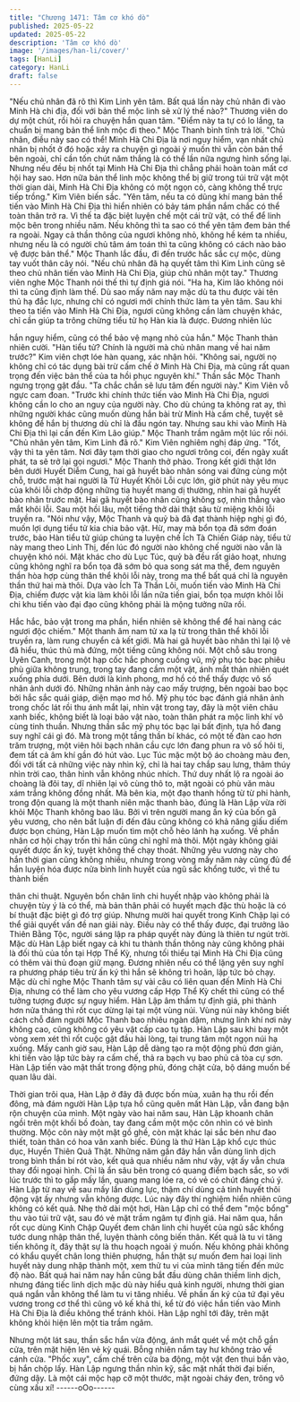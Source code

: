 ```yaml
---
title: "Chương 1471: Tâm cơ khó dò"
published: 2025-05-22
updated: 2025-05-22
description: 'Tâm cơ khó dò'
image: '/images/han-li/cover/'
tags: [HanLi]
category: HanLi
draft: false
---
```


"Nếu chủ nhân đã rõ thì Kim Linh yên tâm. Bất quá lần này chủ
nhân đi vào Minh Hà chi địa, đối với bản thể mộc linh sẽ xử lý thế
nào?" Thương viên do dự một chút, rồi hỏi ra chuyện hắn quan
tâm. "Điểm này ta tự có lo lắng, ta chuẩn bị mang bản thể linh
mộc đi theo." Mộc Thanh bình tĩnh trả lời.
"Chủ nhân, điều này sao có thể! Minh Hà Chi Địa là nơi nguy
hiểm, vạn nhất chủ nhân bị nhốt ở đó hoặc xảy ra chuyện gì ngoài
ý muốn thì vẫn còn bản thể bên ngoài, chỉ cần tốn chút năm thắng
là có thể lần nữa ngưng hình sống lại. Nhưng nếu đều bị nhốt tại
Minh Hà Chi Địa thì chẳng phải hoàn toàn mất cơ hội hay sao.
Hơn nữa bản thể linh mộc không thể bị giữ trong túi trữ vật một
thời gian dài, Minh Hà Chi Địa không có một ngọn cỏ, càng không
thể trực tiếp trồng." Kim Viên biến sắc.
"Yên tâm, nếu ta có dũng khí mang bản thể tiến vào Minh Hà Chi
Địa thì hiển nhiên có bảy tám phần nắm chắc có thể toàn thân trở
ra. Vì thế ta đặc biệt luyện chế một cái trữ vật, có thể để linh mộc
bên trong nhiều năm. Nếu không thì ta sao có thể yên tâm đem
bản thể ra ngoài. Ngay cả thần thông của ngươi không nhỏ,
không hề kém ta nhiều, nhưng nếu là có người chủ tâm ám toán
thì ta cũng không có cách nào bảo vệ được bản thể." Mộc Thanh
lắc đầu, đi đến trước hắc sắc cự mộc, dùng tay vuốt thân cây nói.
"Nếu chủ nhân đã hạ quyết tâm thì Kim Linh cũng sẽ theo chủ
nhân tiến vào Minh Hà Chi Địa, giúp chủ nhân một tay." Thương
viên nghe Mộc Thanh nói thế thì tự định giá nói.
"Ha ha, Kim lão không nói thì ta cũng định làm thế. Dù sao mấy
năm nay mặc dù ta thu được vài tên thủ hạ đắc lực, nhưng chỉ có
ngươi mới chính thức làm ta yên tâm. Sau khi theo ta tiến vào
Minh Hà Chi Địa, ngươi cũng không cần làm chuyện khác, chỉ cần
giúp ta trông chừng tiểu tử họ Hàn kia là được. Đương nhiên lúc

hắn nguy hiểm, cũng có thể bảo vệ mạng nhỏ của hắn." Mộc
Thanh thản nhiên cười. "Hàn tiểu tử? Chính là người mà chủ
nhân mang về hai năm trước?" Kim viên chợt lóe hàn quang, xác
nhận hỏi. "Không sai, người nọ không chỉ có tác dụng bài trừ cấm
chế ở Minh Hà Chi Địa, mà cũng rất quan trọng đến việc bản thể
của ta hồi phục nguyên khí." Thần sắc Mộc Thanh ngưng trọng
gật đầu. "Ta chắc chắn sẽ lưu tâm đến người này." Kim Viên vỗ
ngực cam đoan.
"Trước khi chính thức tiến vào Minh Hà Chi Địa, ngươi không cần
lo cho an nguy của người này. Cho dù chúng ta không rat ay, thì
những người khác cũng muốn dùng hắn bài trừ Minh Hà cấm chế,
tuyệt sẽ không để hắn bị thương dù chỉ là đầu ngón tay. Nhưng
sau khi vào Minh Hà Chi Địa thì lại cần đến Kim Lão giúp." Mộc
Thanh trầm ngâm một lúc rồi nói. "Chủ nhân yên tâm, Kim Linh đã
rõ." Kim Viên nghiêm nghị đáp ứng. "Tốt, vậy thì ta yên tâm. Nơi
đây tạm thời giao cho ngươi trông coi, đến ngày xuất phát, ta sẽ
trở lại gọi ngươi." Mộc Thanh thở phào.
Trong kết giới thật lớn bên dưới Huyết Diễm Cung, hai gã huyết
bào nhân sóng vai đứng cùng một chỗ, trước mặt hai người là Tử
Huyết Khôi Lỗi cực lớn, giờ phút này yêu mục của khôi lỗi chớp
động những tia huyết mang dị thường, nhìn hai gã huyết bào
nhân trước mặt. Hai gã huyết bào nhân cũng không sợ, nhìn
thẳng vào mắt khôi lỗi. Sau một hồi lâu, một tiếng thở dài thật sâu
từ miệng khôi lỗi truyền ra.
"Nói như vậy, Mộc Thanh và quỷ bà đã đạt thành hiệp nghị gì đó,
muốn lợi dụng tiểu tử kia chia bảo vật. Hừ, may mà bổn tọa đã
sớm đoán trước, bảo Hàn tiểu tử giúp chúng ta luyện chế Ích Tà
Chiến Giáp này, tiểu tử này mang theo Linh Thị, đến lúc đó người
nào không chế người nào vẫn là chuyện khó nói. Mặt khác cho dù
Lục Túc, quỷ bà đều rất giảo hoạt, nhưng cũng không nghĩ ra bổn
tọa đã sớm bỏ qua song sát ma thể, đem nguyên thần hòa hợp
cùng thân thể khôi lỗi này, trong ma thể bất quá chỉ là nguyên
thần thứ hai mà thôi.
Dựa vào Ích Tà Thần Lôi, muốn tiến vào Minh Hà Chi Địa, chiếm
được vật kia làm khôi lỗi lần nữa tiến giai, bổn tọa mượn khôi lỗi
chi khu tiến vào đại đạo cũng không phải là mộng tưởng nữa rồi.

Hắc hắc, bảo vật trong ma phần, hiển nhiên sẽ không thể để hai
nàng các ngươi độc chiếm." Một thanh âm nam tử xa lạ từ trong
thân thể khôi lỗi truyền ra, làm rung chuyển cả kết giới. Mà hai gã
huyết bào nhân thì lại lộ vẻ đã hiểu, thúc thủ mà đứng, một tiếng
cũng không nói.
Một chỗ sâu trong Uyên Canh, trong một hạp cốc hắc phong
cuồng vũ, mỹ phụ tóc bạc phiêu phù giữa không trung, trong tay
đang cầm một vật, ánh mắt thản nhiên quét xuống phía dưới. Bên
dưới là kình phong, mơ hồ có thể thấy được vô số nhân ảnh dưới
đó. Những nhân ảnh này cao mấy trượng, bên ngoài bao bọc bởi
hắc sắc quái giáp, diện mạo mơ hồ. Mỹ phụ tóc bạc đánh giá
nhân ảnh trong chốc lát rồi thu ánh mắt lại, nhìn vật trong tay, đây
là một viên châu xanh biếc, không biết là loại bảo vật nào, toàn
thân phát ra mộc linh khí vô cùng tinh thuần. Nhưng thần sắc mỹ
phụ tóc bạc lại bất định, tựa hồ đang suy nghĩ cái gì đó.
Mà trong một tầng thần bí khác, có một tế đàn cao hơn trăm
trượng, một viên hôi bạch nhãn cầu cực lớn đang phun ra vô số
hôi ti, đem tất cả âm khí gần đó hút vào.
Lục Túc mặc một bộ áo choàng màu đen, đối với tất cả những
việc này nhìn kỹ, chỉ là hai tay chắp sau lưng, thâm thúy nhìn trời
cao, thân hình vẫn không nhúc nhích.
Thứ duy nhất lộ ra ngoài áo choàng là đôi tay, dĩ nhiên lại vô cùng
thô to, mặt ngoài có phù văn màu xám trắng không đồng nhất. Mà
bên kia, một đạo thanh hồng từ từ phi hành, trong độn quang là
một thanh niên mặc thanh bào, đúng là Hàn Lập vừa rời khỏi Mộc
Thanh không bao lâu. Bởi vì trên người mang ấn ký của bốn gã
yêu vương, cho nên bất luận đi đến đâu cũng không có khả năng
giấu diếm được bọn chúng, Hàn Lập muốn tìm một chỗ hẻo lánh
hạ xuống.
Về phần nhân cơ hội chạy trốn thì hắn cũng chỉ nghĩ mà thôi. Một
ngày không giải quyết được ấn ký, tuyệt không thể chạy thoát.
Những yêu vương này cho hắn thời gian cũng không nhiều,
nhưng trong vòng mấy năm này cũng đủ để hắn luyện hóa được
nửa bình linh huyết của ngũ sắc khổng tước, vì thế tu thành biến

thân chi thuật.
Nguyên bổn chân linh chi huyết nhập vào không phải là chuyện
tùy ý là có thể, mà bản thân phải có huyết mạch đặc thù hoặc là
có bí thuật đặc biệt gì đó trợ giúp.
Nhưng mười hai quyết trong Kinh Chập lại có thể giải quyết vấn
đề nan giải này.
Điều này có thể thấy được, đại trưởng lão Thiên Bằng Tộc, người
sáng lập ra pháp quyết này đúng là thiên tư ngút trời.
Mặc dù Hàn Lập biết ngay cả khi tu thành thần thông này cũng
không phải là đối thủ của tồn tại Hợp Thể Kỳ, nhưng tối thiểu tại
Minh Hà Chi Địa cũng có thêm vài thủ đoạn giữ mạng.
Đương nhiên nếu có thể lặng yên suy nghĩ ra phương pháp tiêu
trừ ấn ký thì hắn sẽ không trì hoãn, lập tức bỏ chạy.
Mặc dù chỉ nghe Mộc Thanh tâm sự vài câu có liên quan đến
Minh Hà Chi Địa, nhưng có thể làm cho yêu vương cấp Hợp Thể
Kỳ chết thì cũng có thể tưởng tượng được sự nguy hiểm.
Hàn Lập âm thầm tự định giá, phi thành hơn nửa tháng thì rốt cục
dừng lại tại một vùng núi.
Vùng núi này không biết cách chỗ đám người Mộc Thanh bao
nhiêu ngàn dặm, nhưng linh khí nơi này không cao, cũng không
có yêu vật cấp cao tụ tập.
Hàn Lập sau khi bay một vòng xem xét thì rốt cuộc gật đầu hài
lòng, tại trung tâm một ngọn núi hạ xuống.
Mấy canh giờ sau, Hàn Lập dễ dàng tạo ra một động phủ đơn
giản, khi tiến vào lập tức bày ra cấm chế, thả ra bạch vụ bao phủ
cả tòa cự sơn.
Hàn Lập tiến vào mật thất trong động phủ, đóng chặt cửa, bộ
dáng muốn bế quan lâu dài.

Thời gian trôi qua, Hàn Lập ở đây đã được bốn mùa, xuân hạ thu
rồi đến đông, mà đám người Hàn Lập tựa hồ cũng quên mất Hàn
Lập, vẫn đang bận rộn chuyện của mình.
Một ngày vào hai năm sau, Hàn Lập khoanh chân ngồi trên một
khối bồ đoàn, tay đang cầm một mộc côn nhìn có vẻ bình thường.
Mộc côn này một mặt gồ ghề, còn mặt khác lại sắc bén như đao
thiết, toàn thân có hoa văn xanh biếc. Đúng là thứ Hàn Lập khổ
cực thúc dục, Huyền Thiên Quả Thật. Những năm gần đây hắn
vẫn dùng linh dịch trong bình thần bí rót vào, kết quả qua nhiều
năm như vậy, vật ấy vẫn chưa thay đổi ngoại hình.
Chỉ là ẩn sâu bên trong có quang điểm bạch sắc, so với lúc trước
thì to gấp mấy lần, quang mang lóe ra, có vẻ có chút đáng chú ý.
Hàn Lập từ nay về sau mấy lần dùng lực, thậm chí dùng cả tinh
huyết thôi động vật ấy nhưng vẫn không được. Lúc này đây thí
nghiệm hiển nhiên cũng không có kết quả.
Nhẹ thở dài một hơi, Hàn Lập chỉ có thể đem "mộc bổng" thu vào
túi trữ vật, sau đó vẻ mặt trầm ngâm tự định giá.
Hai năm qua, hắn rốt cục dùng Kinh Chập Quyết đem chân linh
chi huyết của ngũ sắc khổng tước dung nhập thân thể, luyện
thành công biến thân. Kết quả là tu vi tăng tiến không ít, đây thật
sự là thu hoạch ngoài ý muốn.
Nếu không phải không có khẩu quyết chân long thiên phượng,
hắn thật sự muốn đem hai loại linh huyết này dung nhập thành
một, xem thử tu vi của mình tăng tiến đến mức độ nào.
Bất quá hai năm nay hắn cũng bắt đầu dùng chân thiềm linh dịch,
nhưng đáng tiếc linh dịch mặc dù này hiểu quả kinh người, nhưng
thời gian quá ngắn vẫn không thể làm tu vi tăng nhiều. Về phần
ấn ký của tứ đại yêu vương trong cơ thể thì cũng vô kế khả thi, kể
từ đó việc hắn tiến vào Minh Hà Chi Địa là điều không thể tránh
khỏi.
Hàn Lập nghĩ tới đây, trên mặt không khỏi hiện lên một tia trầm
ngâm.

Nhưng một lát sau, thần sắc hắn vừa động, ánh mắt quét về một
chỗ gần cửa, trên mặt hiện lên vẻ kỳ quái. Bỗng nhiên nắm tay hư
không trảo về cánh cửa. "Phốc xuy", cấm chế trên cửa ba động,
một vật đen thui bắn vào, bị hắn chộp lấy. Hàn Lập ngưng thần
nhìn kỹ, sắc mặt nhất thời đại biến, đứng dậy.
Là một cái mộc hạp cỡ một thước, mặt ngoài cháy đen, trông vô
cùng xấu xí!
------oOo------
